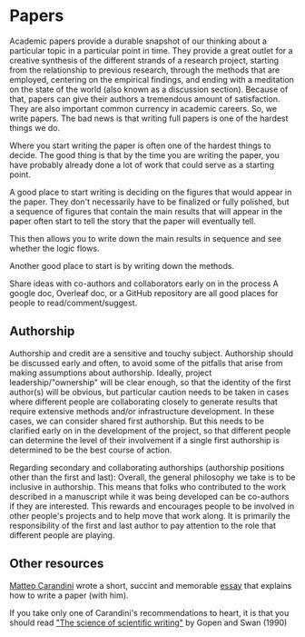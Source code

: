 # Papers

Academic papers provide a durable snapshot of our thinking about a particular
topic in a particular point in time. They provide a great outlet for a creative
synthesis of the different strands of a research project, starting from the
relationship to previous research, through the methods that are employed,
centering on the empirical findings, and ending with a meditation on the state
of the world (also known as a discussion section). Because of that, papers can
give their authors a tremendous amount of satisfaction. They are also important
common currency in academic careers. So, we write papers. The bad news is that
writing full papers is one of the hardest things we do.

Where you start writing the paper is often one of the hardest things to decide.
The good thing is that by the time you are writing the paper, you have probably
already done a lot of work that could serve as a starting point.

A good place to start writing is deciding on the figures that would appear in
the paper. They don't necessarily have to be finalized or fully polished, but a
sequence of figures that contain the main results that will appear in the paper
often start to tell the story that the paper will eventually tell.

This then allows you to write down the main results in sequence and see whether
the logic flows.

Another good place to start is by writing down the methods.

Share ideas with co-authors and collaborators early on in the process A google
doc, Overleaf doc, or a GitHub repository are all good places for people to
read/comment/suggest.

## Authorship

Authorship and credit are a sensitive and touchy subject. Authorship should be
discussed early and often, to avoid some of the pitfalls that arise from making
assumptions about authorship. Ideally, project leadership/"ownership" will be
clear enough, so that the identity of the first author(s) will be obvious, but
particular caution needs to be taken in cases where different people are
collaborating closely to generate results that require extensive methods and/or
infrastructure development. In these cases, we can consider shared first
authorship. But this needs to be clarified early on in the development of the
project, so that different people can determine the level of their involvement
if a single first authorship is determined to be the best course of action.

Regarding secondary and collaborating authorships (authorship positions other
than the first and last): Overall, the general philosophy we take is to be
inclusive in authorship. This means that folks who contributed to the work
described in a manuscript while it was being developed can be co-authors if they
are interested. This rewards and encourages people to be involved in other
people's projects and to help move that work along. It is primarily the
responsibility of the first and last author to pay attention to the role that
different people are playing.


## Other resources

[Matteo Carandini](https://www.carandinilab.net/home) wrote a short, succint and memorable [essay](https://drive.google.com/file/d/1RFzp3BV1tT4XQTGkGmopkmanjkN9UptD/view) that explains how to write a paper (with him).

If you take only one of Carandini's recommendations to heart, it is that you should read ["The science of scientific writing"](https://www.americanscientist.org/blog/the-long-view/the-science-of-scientific-writing) by Gopen and Swan (1990)
